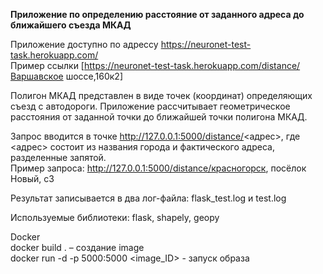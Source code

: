 <b>Приложение по определению расстояние от заданного адреса до ближайшего съезда МКАД</b>

Приложение доступно по адрессу https://neuronet-test-task.herokuapp.com/<br>
Пример ссылки [https://neuronet-test-task.herokuapp.com/distance/Варшавское шоссе,160к2]

Полигон МКАД представлен в виде точек (координат) определяющих съезд с автодороги. Приложение рассчитывает геометрическое расстояния от заданной точки до ближайшей точки полигона МКАД.

Запрос вводится в точке http://127.0.0.1:5000/distance/<адрес>, где <адрес>  состоит из названия города и фактического адреса, разделенные запятой.<br>
Пример запроса: http://127.0.0.1:5000/distance/красногорск, посёлок Новый, с3

Результат записывается в два лог-файла: flask_test.log и test.log

Используемые библиотеки: flask, shapely, geopy

Docker<br>
docker build . – создание image<br>
docker run -d -p 5000:5000 <image_ID> - запуск образа

